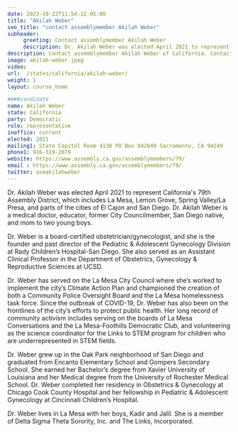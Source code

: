 ```yaml
---
date: 2023-10-22T11:54:12-05:00
title: "Akilah Weber"
seo_title: "contact assemblymember Akilah Weber"
subheader:
     greeting: Contact assemblymember Akilah Weber
     description: Dr. Akilah Weber was elected April 2021 to represent California's 79th Assembly District, which includes La Mesa, Lemon Grove, Spring Valley/La Presa, and parts of the cities of El Cajon and San Diego.
description: Contact assemblymember Akilah Weber of California. Contact information for Akilah Weber includes email address, phone number, and mailing address.
image: akilah-weber.jpeg
video:
url:  /states/california/akilah-weber/
weight: 1
layout: course_home

####candidate
name: Akilah Weber
state: California
party: Democratic
role: representative
inoffice: current
elected: 2021
mailing1: State Capitol Room 4130 PO Box 942849 Sacramento, CA 94249
phone1: 916-319-2079
website: https://www.assembly.ca.gov/assemblymembers/79/
email : https://www.assembly.ca.gov/assemblymembers/79/
twitter: asmakilahweber
---
```


Dr. Akilah Weber was elected April 2021 to represent California's 79th Assembly District, which includes La Mesa, Lemon Grove, Spring Valley/La Presa, and parts of the cities of El Cajon and San Diego. Dr. Akilah Weber is a medical doctor, educator, former City Councilmember, San Diego native, and mom to two young boys.

Dr. Weber is a board-certified obstetrician/gynecologist, and she is the founder and past director of the Pediatric & Adolescent Gynecology Division at Rady Children’s Hospital-San Diego. She also served as an Assistant Clinical Professor in the Department of Obstetrics, Gynecology & Reproductive Sciences at UCSD.

Dr. Weber has served on the La Mesa City Council where she’s worked to implement the city’s Climate Action Plan and championed the creation of both a Community Police Oversight Board and the La Mesa homelessness task force. Since the outbreak of COVID-19, Dr. Weber has also been on the frontlines of the city’s efforts to protect public health. Her long record of community activism includes serving on the boards of La Mesa Conversations and the La Mesa-Foothills Democratic Club, and volunteering as the science coordinator for the Links to STEM program for children who are underrepresented in STEM fields.

Dr. Weber grew up in the Oak Park neighborhood of San Diego and graduated from Encanto Elementary School and Gompers Secondary School. She earned her Bachelor’s degree from Xavier University of Louisiana and her Medical degree from the University of Rochester Medical School. Dr. Weber completed her residency in Obstetrics & Gynecology at Chicago Cook County Hospital and her fellowship in Pediatric & Adolescent Gynecology at Cincinnati Children’s Hospital.

Dr. Weber lives in La Mesa with her boys, Kadir and Jalil. She is a member of Delta Sigma Theta Sorority, Inc. and The Links, Incorporated.
